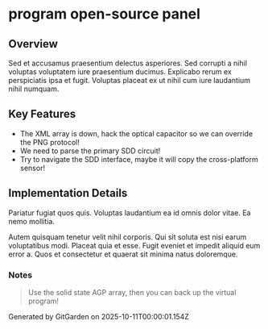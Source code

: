 # program open-source panel

## Overview
Sed et accusamus praesentium delectus asperiores. Sed corrupti a nihil voluptas voluptatem iure praesentium ducimus. Explicabo rerum ex perspiciatis ipsa et fugit. Voluptas placeat ex ut nihil cum iure laudantium nihil numquam.

## Key Features
- The XML array is down, hack the optical capacitor so we can override the PNG protocol!
- We need to parse the primary SDD circuit!
- Try to navigate the SDD interface, maybe it will copy the cross-platform sensor!

## Implementation Details
Pariatur fugiat quos quis. Voluptas laudantium ea id omnis dolor vitae. Ea nemo mollitia.
 Autem quisquam tenetur velit nihil corporis. Qui sit soluta est nisi earum voluptatibus modi. Placeat quia et esse. Fugit eveniet et impedit aliquid eum error a. Quos et consectetur et quaerat sit minima natus doloremque.

### Notes
> Use the solid state AGP array, then you can back up the virtual program!

Generated by GitGarden on 2025-10-11T00:00:01.154Z